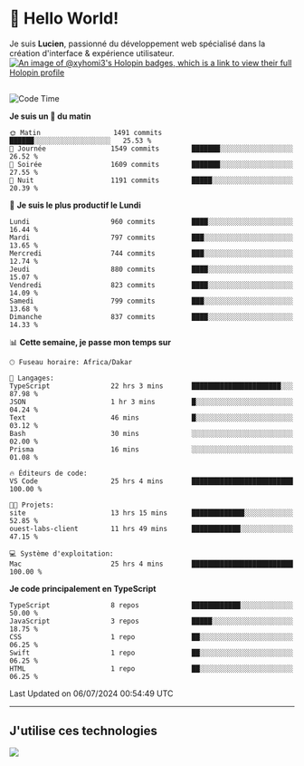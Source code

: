 # 👋 Hello World!

Je suis **Lucien**, passionné du développement web spécialisé dans la création d'interface & expérience utilisateur.
[![An image of @xyhomi3's Holopin badges, which is a link to view their full Holopin profile](https://holopin.me/xyhomi3)](https://holopin.io/@xyhomi3)

##

<!--START_SECTION:waka-->
![Code Time](http://img.shields.io/badge/Code%20Time-1%2C502%20hrs%2015%20mins-blue)

**Je suis un 🐤 du matin** 

```text
🌞 Matin                  1491 commits        ██████░░░░░░░░░░░░░░░░░░░   25.53 % 
🌆 Journée                1549 commits        ███████░░░░░░░░░░░░░░░░░░   26.52 % 
🌃 Soirée                 1609 commits        ███████░░░░░░░░░░░░░░░░░░   27.55 % 
🌙 Nuit                   1191 commits        █████░░░░░░░░░░░░░░░░░░░░   20.39 % 
```
📅 **Je suis le plus productif le Lundi** 

```text
Lundi                    960 commits         ████░░░░░░░░░░░░░░░░░░░░░   16.44 % 
Mardi                    797 commits         ███░░░░░░░░░░░░░░░░░░░░░░   13.65 % 
Mercredi                 744 commits         ███░░░░░░░░░░░░░░░░░░░░░░   12.74 % 
Jeudi                    880 commits         ████░░░░░░░░░░░░░░░░░░░░░   15.07 % 
Vendredi                 823 commits         ████░░░░░░░░░░░░░░░░░░░░░   14.09 % 
Samedi                   799 commits         ███░░░░░░░░░░░░░░░░░░░░░░   13.68 % 
Dimanche                 837 commits         ████░░░░░░░░░░░░░░░░░░░░░   14.33 % 
```


📊 **Cette semaine, je passe mon temps sur** 

```text
🕑︎ Fuseau horaire: Africa/Dakar

💬 Langages: 
TypeScript               22 hrs 3 mins       ██████████████████████░░░   87.98 % 
JSON                     1 hr 3 mins         █░░░░░░░░░░░░░░░░░░░░░░░░   04.24 % 
Text                     46 mins             █░░░░░░░░░░░░░░░░░░░░░░░░   03.12 % 
Bash                     30 mins             ░░░░░░░░░░░░░░░░░░░░░░░░░   02.00 % 
Prisma                   16 mins             ░░░░░░░░░░░░░░░░░░░░░░░░░   01.08 % 

🔥 Éditeurs de code: 
VS Code                  25 hrs 4 mins       █████████████████████████   100.00 % 

🐱‍💻 Projets: 
site                     13 hrs 15 mins      █████████████░░░░░░░░░░░░   52.85 % 
ouest-labs-client        11 hrs 49 mins      ████████████░░░░░░░░░░░░░   47.15 % 

💻 Système d'exploitation: 
Mac                      25 hrs 4 mins       █████████████████████████   100.00 % 
```

**Je code principalement en TypeScript** 

```text
TypeScript               8 repos             ████████████░░░░░░░░░░░░░   50.00 % 
JavaScript               3 repos             █████░░░░░░░░░░░░░░░░░░░░   18.75 % 
CSS                      1 repo              ██░░░░░░░░░░░░░░░░░░░░░░░   06.25 % 
Swift                    1 repo              ██░░░░░░░░░░░░░░░░░░░░░░░   06.25 % 
HTML                     1 repo              ██░░░░░░░░░░░░░░░░░░░░░░░   06.25 % 
```




 Last Updated on 06/07/2024 00:54:49 UTC
<!--END_SECTION:waka-->
---

## J'utilise ces technologies

<p align="left">
  <a href="https://skillicons.dev">
    <img src="https://skillicons.dev/icons?i=ts,js,md,scss,tailwind,react,docker,express,astro,vite,nextjs,vercel,figma,ableton" />
  </a>
</p>

